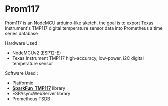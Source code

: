 # Prom117

Prom117 is an NodeMCU arduino-like sketch, the goal is to export Texas Instrument's TMP117 digital temperature sensor data into Prometheus a time series database

Hardware Used :

  - NodeMCUv2 (ESP12-E)
  - Texas Instrument TMP117 high-accuracy, low-power, i2C digital temperature sensor

Software Used :
    
  - Platformio
  - [**SparkFun_TMP117**] library
  - ESPAsyncWebServer library
  - Prometheus TSDB
  


[**SparkFun_TMP117**]: <https://github.com/sparkfun/SparkFun_TMP117_Arduino_Library>
